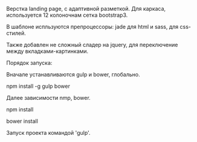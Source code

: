 Верстка landing page, с адаптивной разметкой. Для каркаса, используется 12 колоночнам сетка bootstrap3.

В шаблоне испльзуются препроцессоры: jade для html и sass, для css-стилей.  

Также добавлен не сложный сладер на jquery, для переключение между вкладками-картинками.


Порядок запуска:

Вначале устанавливаются gulp и bower, глобально.

npm install -g gulp bower

Далее зависимости nmp, bower.

npm install

bower install

Запуск проекта командой 'gulp'.
